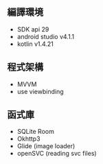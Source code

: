 ## 編譯環境
- SDK api 29
- android studio v4.1.1
- kotlin v1.4.21
## 程式架構
- MVVM
- use viewbinding
## 函式庫
- SQLite Room
- Okhttp3
- Glide (image loader)
- openSVC (reading svc files)
